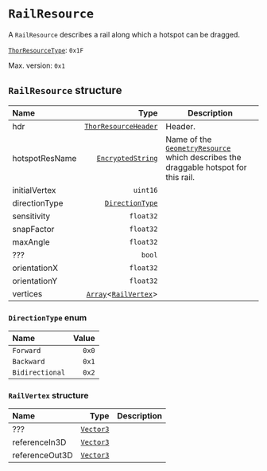 # `RailResource`

A `RailResource` describes a rail along which a hotspot can be dragged.

[`ThorResourceType`](./index.md#thorresourcetype-enum): `0x1F`

Max. version: `0x1`

## `RailResource` structure

| Name | Type | Description |
| :-- | --: | --- |
| hdr | [`ThorResourceHeader`](./index.md#thorresourceheader-structure) | Header. |
| hotspotResName | [`EncryptedString`](../base.md#encryptedstring-structure) | Name of the [`GeometryResource`](./geometryresource.md) which describes the draggable hotspot for this rail. |
| initialVertex | `uint16` |  |
| directionType | [`DirectionType`](#directiontype-enum) |  |
| sensitivity | `float32` |  |
| snapFactor | `float32` |  |
| maxAngle | `float32` |  |
| ??? | `bool` |  |
| orientationX | `float32` |  |
| orientationY | `float32` |  |
| vertices | [`Array`](../base.md#arrayt-structure)<[`RailVertex`](#railvertex-structure)> |  |

### `DirectionType` enum

| Name | Value |
| :-- | --: |
| `Forward` | `0x0` |
| `Backward` | `0x1` |
| `Bidirectional` | `0x2` |

### `RailVertex` structure

| Name | Type | Description |
| :-- | --: | --- |
| ??? | [`Vector3`](../base.md#vector3-structure) |  |
| referenceIn3D | [`Vector3`](../base.md#vector3-structure) |  |
| referenceOut3D | [`Vector3`](../base.md#vector3-structure) |  |
